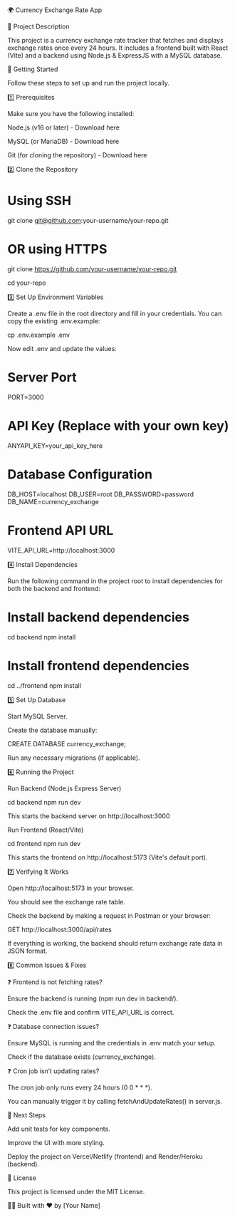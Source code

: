 🌍 Currency Exchange Rate App

📌 Project Description

This project is a currency exchange rate tracker that fetches and displays exchange rates once every 24 hours. It includes a frontend built with React (Vite) and a backend using Node.js & ExpressJS with a MySQL database.

🚀 Getting Started

Follow these steps to set up and run the project locally.

1️⃣ Prerequisites

Make sure you have the following installed:

Node.js (v16 or later) - Download here

MySQL (or MariaDB) - Download here

Git (for cloning the repository) - Download here

2️⃣ Clone the Repository

# Using SSH
git clone git@github.com:your-username/your-repo.git

# OR using HTTPS
git clone https://github.com/your-username/your-repo.git

cd your-repo

3️⃣ Set Up Environment Variables

Create a .env file in the root directory and fill in your credentials. You can copy the existing .env.example:

cp .env.example .env

Now edit .env and update the values:

# Server Port
PORT=3000

# API Key (Replace with your own key)
ANYAPI_KEY=your_api_key_here

# Database Configuration
DB_HOST=localhost
DB_USER=root
DB_PASSWORD=password
DB_NAME=currency_exchange

# Frontend API URL
VITE_API_URL=http://localhost:3000

4️⃣ Install Dependencies

Run the following command in the project root to install dependencies for both the backend and frontend:

# Install backend dependencies
cd backend
npm install

# Install frontend dependencies
cd ../frontend
npm install

5️⃣ Set Up Database

Start MySQL Server.

Create the database manually:

CREATE DATABASE currency_exchange;

Run any necessary migrations (if applicable).

6️⃣ Running the Project

Run Backend (Node.js Express Server)

cd backend
npm run dev

This starts the backend server on http://localhost:3000

Run Frontend (React/Vite)

cd frontend
npm run dev

This starts the frontend on http://localhost:5173 (Vite's default port).

7️⃣ Verifying It Works

Open http://localhost:5173 in your browser.

You should see the exchange rate table.

Check the backend by making a request in Postman or your browser:

GET http://localhost:3000/api/rates

If everything is working, the backend should return exchange rate data in JSON format.

8️⃣ Common Issues & Fixes

❓ Frontend is not fetching rates?

Ensure the backend is running (npm run dev in backend/).

Check the .env file and confirm VITE_API_URL is correct.

❓ Database connection issues?

Ensure MySQL is running and the credentials in .env match your setup.

Check if the database exists (currency_exchange).

❓ Cron job isn’t updating rates?

The cron job only runs every 24 hours (0 0 * * *).

You can manually trigger it by calling fetchAndUpdateRates() in server.js.

🎯 Next Steps

Add unit tests for key components.

Improve the UI with more styling.

Deploy the project on Vercel/Netlify (frontend) and Render/Heroku (backend).

📜 License

This project is licensed under the MIT License.

👨‍💻 Built with ❤️ by [Your Name]